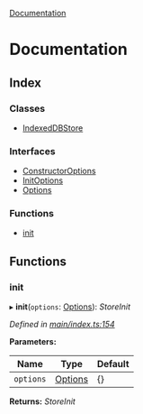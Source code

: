 [Documentation](README.md)

# Documentation

## Index

### Classes

* [IndexedDBStore](classes/indexeddbstore.md)

### Interfaces

* [ConstructorOptions](interfaces/constructoroptions.md)
* [InitOptions](interfaces/initoptions.md)
* [Options](interfaces/options.md)

### Functions

* [init](README.md#init)

## Functions

###  init

▸ **init**(`options`: [Options](interfaces/options.md)): *StoreInit*

*Defined in [main/index.ts:154](https://github.com/badbatch/cachemap/blob/78d1a97/packages/indexed-db/src/main/index.ts#L154)*

**Parameters:**

Name | Type | Default |
------ | ------ | ------ |
`options` | [Options](interfaces/options.md) | {} |

**Returns:** *StoreInit*
